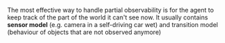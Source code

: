 The most effective way to handle partial observability is for the agent to keep track of the part of the world it can't see now.
It usually contains **sensor model** (e.g. camera in a self-driving car wet) and transition model (behaviour of objects that are not observed anymore)
